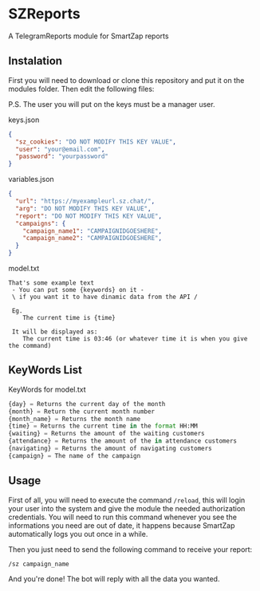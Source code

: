 # SZReports
A TelegramReports module for SmartZap reports

## Instalation
First you will need to download or clone this repository and put it on the modules folder.
Then edit the following files:

P.S. The user you will put on the keys must be a manager user.

keys.json
```json
{
  "sz_cookies": "DO NOT MODIFY THIS KEY VALUE",
  "user": "your@email.com",
  "password": "yourpassword"
}
```
variables.json
```json
{
  "url": "https://myexampleurl.sz.chat/",
  "arg": "DO NOT MODIFY THIS KEY VALUE",
  "report": "DO NOT MODIFY THIS KEY VALUE",
  "campaigns": {
    "campaign_name1": "CAMPAIGNIDGOESHERE",
    "campaign_name2": "CAMPAIGNIDGOESHERE",
  }
}
```

model.txt
```text
That's some example text
 - You can put some {keywords} on it -
 \ if you want it to have dinamic data from the API /

 Eg.
    The current time is {time}

 It will be displayed as:
    The current time is 03:46 (or whatever time it is when you give the command)
```


## KeyWords List
KeyWords for model.txt
```python
{day} = Returns the current day of the month
{month} = Return the current month number
{month_name} = Returns the month name
{time} = Returns the current time in the format HH:MM
{waiting} = Returns the amount of the waiting customers
{attendance} = Returns the amount of the in attendance customers
{navigating} = Returns the amount of navigating customers
{campaign} = The name of the campaign
```

## Usage
First of all, you will need to execute the command `/reload`, this will login your user into the system and give the module the needed authorization credentials.
You will need to run this command whenever you see the informations you need are out of date, it happens because SmartZap automatically logs you out once in a while.


Then you just need to send the following command to receive your report:
```
/sz campaign_name
```

And you're done! The bot will reply with all the data you wanted.
